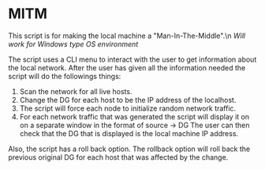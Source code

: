 # MITM
This script is for making the local machine a "Man-In-The-Middle".\n
*Will work for Windows type OS environment*

The script uses a CLI menu to interact with the user to get information about the local network.
After the user has given all the information needed the script will do the followings things:
1) Scan the network for all live hosts.
2) Change the DG for each host to be the IP address of the localhost.
3) The script will force each node to initialize random network traffic.
4) For each network traffic that was generated the script will display it on on a separate window in the format of source -> DG
   The user can then check that the DG that is displayed is the local machine IP address.
   
Also, the script has a roll back option.
The rollback option will roll back the previous original DG for each host that was affected by the change.
